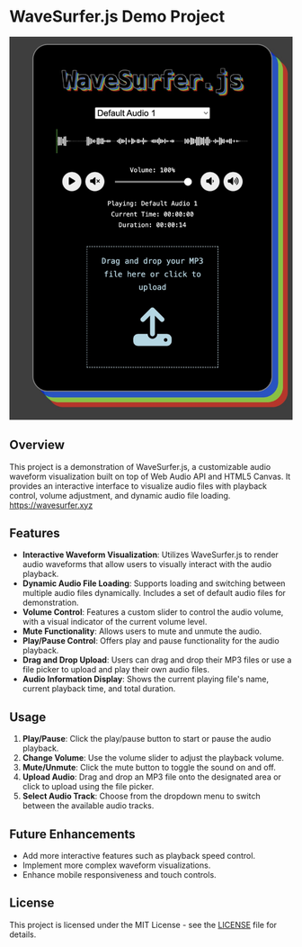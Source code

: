 # WaveSurfer.js Demo Project

![Project Image](./readme-image.jpeg)

## Overview

This project is a demonstration of WaveSurfer.js, a customizable audio waveform visualization built on top of Web Audio API and HTML5 Canvas. It provides an interactive interface to visualize audio files with playback control, volume adjustment, and dynamic audio file loading. https://wavesurfer.xyz

## Features

- **Interactive Waveform Visualization**: Utilizes WaveSurfer.js to render audio waveforms that allow users to visually interact with the audio playback.
- **Dynamic Audio File Loading**: Supports loading and switching between multiple audio files dynamically. Includes a set of default audio files for demonstration.
- **Volume Control**: Features a custom slider to control the audio volume, with a visual indicator of the current volume level.
- **Mute Functionality**: Allows users to mute and unmute the audio.
- **Play/Pause Control**: Offers play and pause functionality for the audio playback.
- **Drag and Drop Upload**: Users can drag and drop their MP3 files or use a file picker to upload and play their own audio files.
- **Audio Information Display**: Shows the current playing file's name, current playback time, and total duration.

## Usage

1. **Play/Pause**: Click the play/pause button to start or pause the audio playback.
2. **Change Volume**: Use the volume slider to adjust the playback volume.
3. **Mute/Unmute**: Click the mute button to toggle the sound on and off.
4. **Upload Audio**: Drag and drop an MP3 file onto the designated area or click to upload using the file picker.
5. **Select Audio Track**: Choose from the dropdown menu to switch between the available audio tracks.

## Future Enhancements

- Add more interactive features such as playback speed control.
- Implement more complex waveform visualizations.
- Enhance mobile responsiveness and touch controls.

## License

This project is licensed under the MIT License - see the [LICENSE](LICENSE) file for details.
